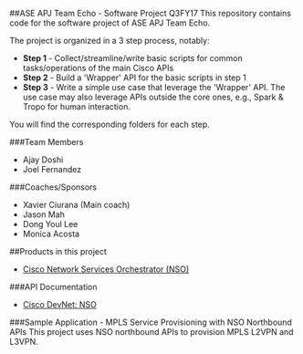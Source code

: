 ##ASE APJ Team Echo - Software Project Q3FY17
This repository contains code for the software project of ASE APJ Team Echo.

The project is organized in a 3 step process, notably:
* **Step 1** - Collect/streamline/write basic scripts for common tasks/operations of the main Cisco APIs
* **Step 2** - Build a 'Wrapper' API for the basic scripts in step 1
* **Step 3** - Write a simple use case that leverage the 'Wrapper' API. The use case may also leverage APIs outside the core ones, e.g., Spark & Tropo for human interaction.

You will find the corresponding folders for each step.



###Team Members
* Ajay Doshi
* Joel Fernandez



###Coaches/Sponsors
* Xavier Ciurana (Main coach)
* Jason Mah
* Dong Youl Lee
* Monica Acosta



##Products in this project
* [Cisco Network Services Orchestrator (NSO)](http://www.cisco.com/c/en/us/solutions/service-provider/solutions-cloud-providers/network-services-orchestrator-solutions.html)



###API Documentation
* [Cisco DevNet: NSO](https://developer.cisco.com/site/nso/)



###Sample Application - MPLS Service Provisioning with NSO Northbound APIs
This project uses NSO northbound APIs to provision MPLS L2VPN and L3VPN.

